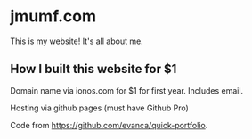 # jmumf.com
This is my website! It's all about me.

## How I built this website for $1
Domain name via ionos.com for $1 for first year. Includes email.

Hosting via github pages (must have Github Pro)

Code from https://github.com/evanca/quick-portfolio.
